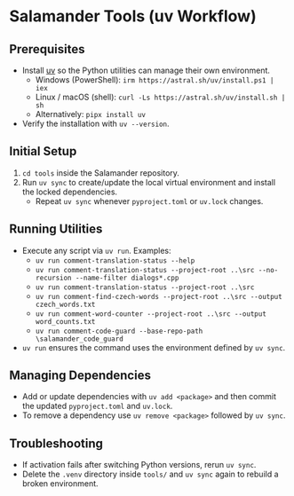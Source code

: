 # Salamander Tools (uv Workflow)

## Prerequisites
- Install [uv](https://docs.astral.sh/uv/) so the Python utilities can manage their own environment.
  - Windows (PowerShell): `irm https://astral.sh/uv/install.ps1 | iex`
  - Linux / macOS (shell): `curl -Ls https://astral.sh/uv/install.sh | sh`
  - Alternatively: `pipx install uv`
- Verify the installation with `uv --version`.

## Initial Setup
1. `cd tools` inside the Salamander repository.
2. Run `uv sync` to create/update the local virtual environment and install the locked dependencies.
   - Repeat `uv sync` whenever `pyproject.toml` or `uv.lock` changes.

## Running Utilities
- Execute any script via `uv run`. Examples:
  - `uv run comment-translation-status --help`
  - `uv run comment-translation-status --project-root ..\src --no-recursion --name-filter dialogs*.cpp`
  - `uv run comment-translation-status --project-root ..\src`
  - `uv run comment-find-czech-words --project-root ..\src --output czech_words.txt`
  - `uv run comment-word-counter --project-root ..\src --output word_counts.txt`
  - `uv run comment-code-guard --base-repo-path \salamander_code_guard`  
- `uv run` ensures the command uses the environment defined by `uv sync`.

## Managing Dependencies
- Add or update dependencies with `uv add <package>` and then commit the updated `pyproject.toml` and `uv.lock`.
- To remove a dependency use `uv remove <package>` followed by `uv sync`.

## Troubleshooting
- If activation fails after switching Python versions, rerun `uv sync`.
- Delete the `.venv` directory inside `tools/` and `uv sync` again to rebuild a broken environment.
